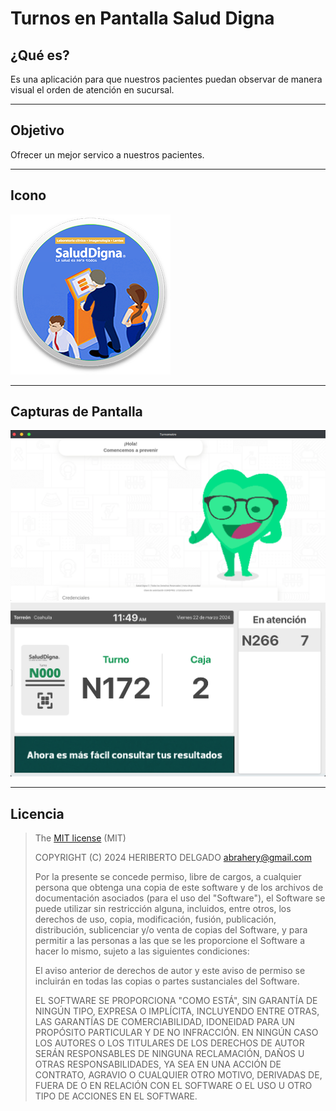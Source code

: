 # Turnos en Pantalla Salud Digna

## ¿Qué es?
Es una aplicación para que nuestros pacientes puedan observar de manera visual el orden de atención en sucursal.

<hr>

## Objetivo
Ofrecer un mejor servico a nuestros pacientes.

<hr>

## Icono

<img src="icon.png" width="256">

<hr>

## Capturas de Pantalla

![](captura01.png)
![](captura03.png)

<hr>

## Licencia

>The [MIT license](https://opensource.org/licenses/MIT) (MIT)
>
>COPYRIGHT (C) 2024 HERIBERTO DELGADO <abrahery@gmail.com>
>
>Por la presente se concede permiso, libre de cargos, a cualquier persona que obtenga una copia de este software y de los archivos de documentación asociados (para el uso del "Software"), el Software se puede utilizar sin restricción alguna, incluidos, entre otros, los derechos de uso, copia, modificación, fusión, publicación, distribución, sublicenciar y/o venta de copias del Software, y para permitir a las personas a las que se les proporcione el Software a hacer lo mismo, sujeto a las siguientes condiciones:
>
>El aviso anterior de derechos de autor y este aviso de permiso se incluirán en todas las copias o partes sustanciales del Software.
>
>EL SOFTWARE SE PROPORCIONA "COMO ESTÁ", SIN GARANTÍA DE NINGÚN TIPO, EXPRESA O IMPLÍCITA, INCLUYENDO ENTRE OTRAS, LAS GARANTÍAS DE COMERCIABILIDAD, IDONEIDAD PARA UN PROPÓSITO PARTICULAR Y DE NO INFRACCIÓN. EN NINGÚN CASO LOS AUTORES O LOS TITULARES DE LOS DERECHOS DE AUTOR SERÁN RESPONSABLES DE NINGUNA RECLAMACIÓN, DAÑOS U OTRAS RESPONSABILIDADES, YA SEA EN UNA ACCIÓN DE CONTRATO, AGRAVIO O CUALQUIER OTRO MOTIVO, DERIVADAS DE, FUERA DE O EN RELACIÓN CON EL SOFTWARE O EL USO U OTRO TIPO DE ACCIONES EN EL SOFTWARE.

